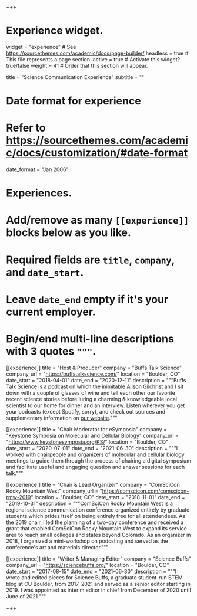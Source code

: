 +++
# Experience widget.
widget = "experience"  # See https://sourcethemes.com/academic/docs/page-builder/
headless = true  # This file represents a page section.
active = true  # Activate this widget? true/false
weight = 41  # Order that this section will appear.

title = "Science Communication Experience"
subtitle = ""

# Date format for experience
#   Refer to https://sourcethemes.com/academic/docs/customization/#date-format
date_format = "Jan 2006"

# Experiences.
#   Add/remove as many `[[experience]]` blocks below as you like.
#   Required fields are `title`, `company`, and `date_start`.
#   Leave `date_end` empty if it's your current employer.
#   Begin/end multi-line descriptions with 3 quotes `"""`.
[[experience]]
  title = "Host & Producer"
  company = "Buffs Talk Science"
  company_url = "https://buffstalkscience.com/"
  location = "Boulder, CO"
  date_start = "2018-04-01"
  date_end = "2020-12-11"
  description = """Buffs Talk Science is a podcast on which the inimitable [Alison Gilchrist](https://www.alisonrgilchrist.com/) and I sit down with a couple of glasses of wine and tell each other our favorite recent science stories before luring a charming & knowledgeable local scientist to our home for dinner and an interview. Listen wherever you get your podcasts (except Spotify, sorry), and check out sources and supplementary information on [our website](https://buffstalkscience.com/)."""

[[experience]]
  title = "Chair Moderator for eSymposia"
  company = "Keystone Symposia on Molecular and Cellular Biology"
  company_url = "https://www.keystonesymposia.org/KS/"
  location = "Boulder, CO"
  date_start = "2020-07-01"
  date_end = "2021-06-30"
  description = """I worked with chairpeople and organizers of molecular and cellular biology meetings to guide them through the process of chairing a digital symposium and facilitate useful and engaging question and answer sessions for each talk."""
  
[[experience]]
  title = "Chair & Lead Organizer"
  company = "ComSciCon Rocky Mountain West"
  company_url = "https://comscicon.com/comscicon-rmw-2019"
  location = "Boulder, CO"
  date_start = "2018-11-01"
  date_end = "2019-10-31"
  description = """ComSciCon Rocky Mountain West is a regional science communication conference organized entirely by graduate students which prides itself on being entirely free for all attendendees. As the 2019 chair, I led the planning of a two-day conference and received a grant that enabled ComSciCon Rocky Mountain West to expand its service area to reach small colleges and states beyond Colorado. As an organizer in 2018, I organized a mini-workshop on podcsting and served as the conference's art and materials director."""
  
[[experience]]
  title = "Writer & Managing Editor"
  company = "Science Buffs"
  company_url = "https://sciencebuffs.org/"
  location = "Boulder, CO"
  date_start = "2017-08-15"
  date_end = "2021-06-30"
  description = """I wrote and edited pieces for Science Buffs, a graduate student-run STEM blog at CU Boulder, from 2017-2021 and served as a senior editor starting in 2019. I was appointed as interim editor in chief from December of 2020 until June of 2021."""

+++
